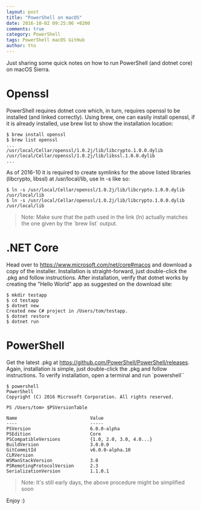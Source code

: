 ```yaml
---
layout: post
title: "PowerShell on macOS"
date: 2016-10-02 09:25:06 +0200
comments: true
category: PowerShell
tags: PowerShell macOS GitHub
author: tto
---
```


Just sharing some quick notes on how to run PowerShell (and dotnet core) on macOS Sierra.

<!-- more -->

# Openssl
PowerShell requires dotnet core which, in turn, requires openssl to be installed (and linked correctly). Using brew, one can easily install openssl, if it is already installed, use brew list to show the installation location:

```
$ brew install openssl
$ brew list openssl
...
/usr/local/Cellar/openssl/1.0.2j/lib/libcrypto.1.0.0.dylib
/usr/local/Cellar/openssl/1.0.2j/lib/libssl.1.0.0.dylib
...
```

As of 2016-10 it is required to create symlinks for the above listed libraries (libcrypto, libssl) at /usr/local/lib, use ln -s like so: 

```
$ ln -s /usr/local/Cellar/openssl/1.0.2j/lib/libcrypto.1.0.0.dylib /usr/local/lib
$ ln -s /usr/local/Cellar/openssl/1.0.2j/lib/libcrypto.1.0.0.dylib /usr/local/lib
```

<blockquote>Note: Make sure that the path used in the link (ln) actually matches the one given by the `brew list` output.</blockquote>

# .NET Core 
Head over to https://www.microsoft.com/net/core#macos and download a copy of the installer. Installation is straight-forward, just double-click the .pkg and follow instructions.
After installation, verify that dotnet works by creating the "Hello World" app as suggested on the download site:

```
$ mkdir testapp
$ cd testapp
$ dotnet new
Created new C# project in /Users/tom/testapp.
$ dotnet restore
$ dotnet run
```

# PowerShell 
Get the latest .pkg at https://github.com/PowerShell/PowerShell/releases. Again, installation is simple, just double-click the .pkg and follow instructions. To verify installation, open a terminal and run `powershell``

```
$ powershell
PowerShell
Copyright (C) 2016 Microsoft Corporation. All rights reserved.

PS /Users/tom> $PSVersionTable

Name                           Value
----                           -----
PSVersion                      6.0.0-alpha
PSEdition                      Core
PSCompatibleVersions           {1.0, 2.0, 3.0, 4.0...}
BuildVersion                   3.0.0.0
GitCommitId                    v6.0.0-alpha.10
CLRVersion
WSManStackVersion              3.0
PSRemotingProtocolVersion      2.3
SerializationVersion           1.1.0.1

```

<blockquote>Note: It's still early days, the above procedure might be simplified soon </blockquote>

Enjoy :) 